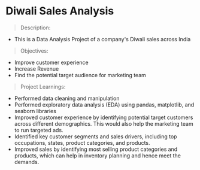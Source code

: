 # Diwali Sales Analysis

> Description:
- This is a Data Analysis Project of a company's Diwali sales across India

> Objectives:
- Improve customer experience
- Increase Revenue
- Find the potential target audience for marketing team

> Project Learnings:
- Performed data cleaning and manipulation
- Performed exploratory data analysis (EDA) using pandas, matplotlib, and seaborn libraries
- Improved customer experience by identifying potential target customers across different demographics. This would also help the marketing team to run targeted ads.
- Identified key customer segments and sales drivers, including top occupations, states, product categories, and products.
- Improved sales by identifying most selling product categories and products, which can help in inventory planning and hence meet the demands.
